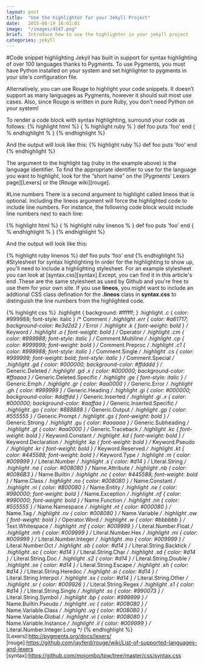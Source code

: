 ```yaml
---
layout: post
title:  "Use the highlighter for your Jekyll Project"
date:   2015-08-19 16:01:01
image:  "/images/4547.png"
brief:  Introduce how to use the highlighter in your jekyll project
categories: jekyll
---
```

#Code snippet highlighting
Jekyll has built in support for syntax highlighting of over 100 languages thanks to Pygments. To use Pygments, you must have Python installed on your system and set highlighter to pygments in your site's configuration file.

Alternatively, you can use Rouge to highlight your code snippets. It doesn’t support as many languages as Pygments, however it should suit most use cases. Also, since Rouge is written in pure Ruby, you don’t need Python on your system!

To render a code block with syntax highlighting, surround your code as follows:
{% highlight html %}
{ % highlight ruby % }
def foo
  puts 'foo'
end
{ % endhighlight % }
{% endhighlight %}

And the output will look like this:
{% highlight ruby %}
def foo
  puts 'foo'
end
{% endhighlight %}

The argument to the highlight tag (ruby in the example above) is the language identifier. To find the appropriate identifier to use for the language you want to highlight, look for the “short name” on the [Pygments’ Lexers page][Lexers] or the [Rouge wiki][rouge].

#Line numbers
There is a second argument to highlight called lineos that is optional. Including the lineos argument will force the highlighted code to include line numbers. For instance, the following code block would include line numbers next to each line:

{% highlight html %}
{ % highlight ruby linenos % }
def foo
  puts 'foo'
end
{ % endhighlight % }
{% endhighlight %}

And the output will look like this:

{% highlight ruby linenos %}
def foo
  puts 'foo'
end
{% endhighlight %}
#Stylesheet for syntax highlighting
In order for the highlighting to show up, you'll need to include a highlighting stylesheet. For an example stylesheet you can look at [syntax.css][syntax].Except, you can find it in this article's end .These are the same stylesheet as used by Github and you're free to use them for your own site. If you use __lineos__, you might want to include an addtional CSS class defination for the **.lineos** class in **syntax.css** to distinguish the line numbers from the highlighted code.

{% highlight css %}
.highlight  { background: #ffffff; }
.highlight .c { color: #999988; font-style: italic } /* Comment */
.highlight .err { color: #a61717; background-color: #e3d2d2 } /* Error */
.highlight .k { font-weight: bold } /* Keyword */
.highlight .o { font-weight: bold } /* Operator */
.highlight .cm { color: #999988; font-style: italic } /* Comment.Multiline */
.highlight .cp { color: #999999; font-weight: bold } /* Comment.Preproc */
.highlight .c1 { color: #999988; font-style: italic } /* Comment.Single */
.highlight .cs { color: #999999; font-weight: bold; font-style: italic } /* Comment.Special */
.highlight .gd { color: #000000; background-color: #ffdddd } /* Generic.Deleted */
.highlight .gd .x { color: #000000; background-color: #ffaaaa } /* Generic.Deleted.Specific */
.highlight .ge { font-style: italic } /* Generic.Emph */
.highlight .gr { color: #aa0000 } /* Generic.Error */
.highlight .gh { color: #999999 } /* Generic.Heading */
.highlight .gi { color: #000000; background-color: #ddffdd } /* Generic.Inserted */
.highlight .gi .x { color: #000000; background-color: #aaffaa } /* Generic.Inserted.Specific */
.highlight .go { color: #888888 } /* Generic.Output */
.highlight .gp { color: #555555 } /* Generic.Prompt */
.highlight .gs { font-weight: bold } /* Generic.Strong */
.highlight .gu { color: #aaaaaa } /* Generic.Subheading */
.highlight .gt { color: #aa0000 } /* Generic.Traceback */
.highlight .kc { font-weight: bold } /* Keyword.Constant */
.highlight .kd { font-weight: bold } /* Keyword.Declaration */
.highlight .kp { font-weight: bold } /* Keyword.Pseudo */
.highlight .kr { font-weight: bold } /* Keyword.Reserved */
.highlight .kt { color: #445588; font-weight: bold } /* Keyword.Type */
.highlight .m { color: #009999 } /* Literal.Number */
.highlight .s { color: #d14 } /* Literal.String */
.highlight .na { color: #008080 } /* Name.Attribute */
.highlight .nb { color: #0086B3 } /* Name.Builtin */
.highlight .nc { color: #445588; font-weight: bold } /* Name.Class */
.highlight .no { color: #008080 } /* Name.Constant */
.highlight .ni { color: #800080 } /* Name.Entity */
.highlight .ne { color: #990000; font-weight: bold } /* Name.Exception */
.highlight .nf { color: #990000; font-weight: bold } /* Name.Function */
.highlight .nn { color: #555555 } /* Name.Namespace */
.highlight .nt { color: #000080 } /* Name.Tag */
.highlight .nv { color: #008080 } /* Name.Variable */
.highlight .ow { font-weight: bold } /* Operator.Word */
.highlight .w { color: #bbbbbb } /* Text.Whitespace */
.highlight .mf { color: #009999 } /* Literal.Number.Float */
.highlight .mh { color: #009999 } /* Literal.Number.Hex */
.highlight .mi { color: #009999 } /* Literal.Number.Integer */
.highlight .mo { color: #009999 } /* Literal.Number.Oct */
.highlight .sb { color: #d14 } /* Literal.String.Backtick */
.highlight .sc { color: #d14 } /* Literal.String.Char */
.highlight .sd { color: #d14 } /* Literal.String.Doc */
.highlight .s2 { color: #d14 } /* Literal.String.Double */
.highlight .se { color: #d14 } /* Literal.String.Escape */
.highlight .sh { color: #d14 } /* Literal.String.Heredoc */
.highlight .si { color: #d14 } /* Literal.String.Interpol */
.highlight .sx { color: #d14 } /* Literal.String.Other */
.highlight .sr { color: #009926 } /* Literal.String.Regex */
.highlight .s1 { color: #d14 } /* Literal.String.Single */
.highlight .ss { color: #990073 } /* Literal.String.Symbol */
.highlight .bp { color: #999999 } /* Name.Builtin.Pseudo */
.highlight .vc { color: #008080 } /* Name.Variable.Class */
.highlight .vg { color: #008080 } /* Name.Variable.Global */
.highlight .vi { color: #008080 } /* Name.Variable.Instance */
.highlight .il { color: #009999 } /* Literal.Number.Integer.Long */
{% endhighlight %}
[Lexers]:http://pygments.org/docs/lexers/
[rouge]:https://github.com/jayferd/rouge/wiki/List-of-supported-languages-and-lexers
[syntax]:https://github.com/mojombo/tpw/tree/master/css/syntax.css
